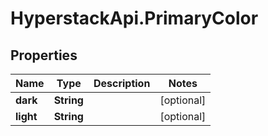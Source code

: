 # HyperstackApi.PrimaryColor

## Properties

Name | Type | Description | Notes
------------ | ------------- | ------------- | -------------
**dark** | **String** |  | [optional] 
**light** | **String** |  | [optional] 



